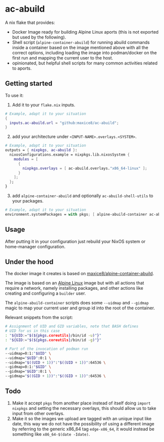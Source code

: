 # ac-abuild

A nix flake that provides:

- Docker Image ready for building Alpine Linux aports (this is not exported but used by the following).
- Shell script (`alpine-container-abuild`) for running abuild commands inside a container based on the image mentioned above with all the correct options, including loading the image into podman/docker on the first run and mapping the current user to the host.
- opinionated, but helpful shell scripts for many common activities related to aports.

## Getting started

To use it:

1. Add it to your `flake.nix` inputs.

```nix
# Example, adapt it to your situation
{
  inputs.ac-abuild.url = "github:maxice8/ac-abuild";
}
```

2. add your architecture under `<INPUT-NAME>.overlays.<SYSTEM>`.

```nix
# Example, adapt it to your situation
outputs = { nixpkgs, ac-abuild }:
  nixosConfigurations.example = nixpkgs.lib.nixosSystem {
    modules = [
      {
        nixpkgs.overlays = [ ac-abuild.overlays."x86_64-linux" ];
      }
    ];
  };
}
```

3. add `alpine-container-abuild` and optionally `ac-abuild-shell-utils` to your packages.

```nix
# Example, adapt it to your situation
environment.systemPackages = with pkgs; [ alpine-abuild-container ac-abuild-shell-utils ];
```

## Usage

After putting it in your configuration just rebuild your NixOS system or home-manager configuration.

## Under the hood

The docker image it creates is based on [maxice8/alpine-container-abuild](https://hub.docker.com/repository/docker/maxice8/alpine-container-abuild/).

The image is based on an [Alpine Linux](https://alpinelinux.org) image but with all actions that require a network, namely installing packages, and other actions like creating and configuring a `builder` user.

The `alpine-abuild-container` scripts does some `--uidmap` and `--gidmap` magic to map your current user and group id into the root of the container.

Relevant snippets from the script:

```sh
# Assignment of UID and GID variables, note that BASH defines
# UID for us in this case
: "${UID:="$(${pkgs.coreutils}/bin/id -u)"}"
: "${GID:="$(${pkgs.coreutils}/bin/id -g)"}"

# Part of the invocation of podman run
--uidmap=0:1:"$UID" \
--uidmap="$UID":0:1 \
--uidmap="$((UID + 1))":"$((UID + 1))":64536 \
--gidmap=0:1:"$GID" \
--gidmap="$GID":0:1 \
--gidmap="$((GID + 1))":"$((GID + 1))":64536 \
```

## Todo

1. Make it accept `pkgs` from another place instead of itself doing `import nixpkgs` and setting the necessary overlays, this should allow us to take input from other overlays.
2. Make it so the images we upload are tagged with an unique input like date, this way we do not have the possibility of using a different image by referring to the generic x86\_64 tag `edge-x86_64`, it would instead be something like `x86_64-$(date -Idate)`.
